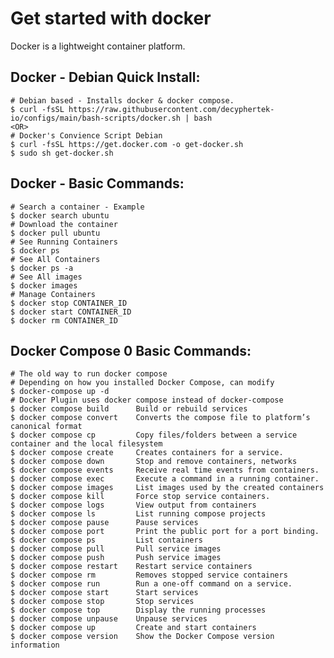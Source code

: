 Get started with docker
=======================

Docker is a lightweight container platform. 


Docker - Debian Quick Install:
-----------------------------

    # Debian based - Installs docker & docker compose.
    $ curl -fsSL https://raw.githubusercontent.com/decyphertek-io/configs/main/bash-scripts/docker.sh | bash
    <OR>
    # Docker's Convience Script Debian
    $ curl -fsSL https://get.docker.com -o get-docker.sh
    $ sudo sh get-docker.sh

Docker - Basic Commands:
------------------------

    # Search a container - Example
    $ docker search ubuntu
    # Download the container
    $ docker pull ubuntu
    # See Running Containers
    $ docker ps
    # See All Containers
    $ docker ps -a
    # See All images
    $ docker images
    # Manage Containers
    $ docker stop CONTAINER_ID
    $ docker start CONTAINER_ID
    $ docker rm CONTAINER_ID

Docker Compose 0 Basic Commands:
--------------------------------

    # The old way to run docker compose 
    # Depending on how you installed Docker Compose, can modify
    $ docker-compose up -d
    # Docker Plugin uses docker compose instead of docker-compose
    $ docker compose build      Build or rebuild services
    $ docker compose convert    Converts the compose file to platform’s canonical format
    $ docker compose cp         Copy files/folders between a service container and the local filesystem
    $ docker compose create     Creates containers for a service.
    $ docker compose down       Stop and remove containers, networks
    $ docker compose events     Receive real time events from containers.
    $ docker compose exec       Execute a command in a running container.
    $ docker compose images     List images used by the created containers
    $ docker compose kill       Force stop service containers.
    $ docker compose logs       View output from containers
    $ docker compose ls         List running compose projects
    $ docker compose pause      Pause services
    $ docker compose port       Print the public port for a port binding.
    $ docker compose ps         List containers
    $ docker compose pull       Pull service images
    $ docker compose push       Push service images
    $ docker compose restart    Restart service containers
    $ docker compose rm         Removes stopped service containers
    $ docker compose run        Run a one-off command on a service.
    $ docker compose start      Start services
    $ docker compose stop       Stop services
    $ docker compose top        Display the running processes
    $ docker compose unpause    Unpause services
    $ docker compose up         Create and start containers
    $ docker compose version    Show the Docker Compose version information